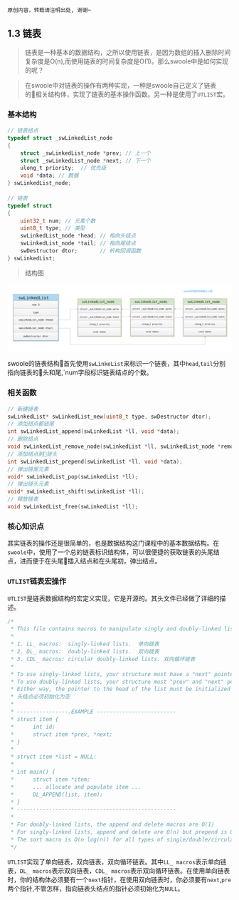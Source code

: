 ```
原创内容，转载请注明出处, 谢谢~
```

## 1.3 链表

> 链表是一种基本的数据结构，之所以使用链表，是因为数组的插入删除时间复杂度是O(n),而使用链表的时间复杂度是O(1)。那么swoole中是如何实现的呢？

> 在swoole中对链表的操作有两种实现，一种是swoole自己定义了链表的相关结构体，实现了链表的基本操作函数。另一种是使用了`UTLIST`宏。

### 基本结构

```c
// 链表结点
typedef struct _swLinkedList_node
{
    struct _swLinkedList_node *prev; // 上一个
    struct _swLinkedList_node *next; // 下一个
    ulong_t priority;  // 优先级
    void *data; // 数据
} swLinkedList_node;

// 链表
typedef struct
{
    uint32_t num; // 元素个数
    uint8_t type; // 类型
    swLinkedList_node *head; // 指向头结点
    swLinkedList_node *tail; // 指向尾结点
    swDestructor dtor;       // 析构回调函数
} swLinkedList;
```

> 结构图

![swString逻辑图](../img/01/swLinkedList.png "swLinkedList")

swoole的链表结构首先使用`swLinkeList`来标识一个链表，其中`head`,`tail`分别指向链表的头和尾,`num字段标识链表结点的个数。


### 相关函数

```c
// 新建链表
swLinkedList* swLinkedList_new(uint8_t type, swDestructor dtor);
// 添加结点都链尾
int swLinkedList_append(swLinkedList *ll, void *data);
// 删除结点
void swLinkedList_remove_node(swLinkedList *ll, swLinkedList_node *remove_node);
// 添加结点到链头
int swLinkedList_prepend(swLinkedList *ll, void *data);
// 弹出链尾元素
void* swLinkedList_pop(swLinkedList *ll);
// 弹出链头元素
void* swLinkedList_shift(swLinkedList *ll);
// 释放链表
void swLinkedList_free(swLinkedList *ll);
```

### 核心知识点

其实链表的操作还是很简单的，也是数据结构这门课程中的基本数据结构。在`swoole`中，使用了一个总的链表标识结构体，可以很便捷的获取链表的头尾结点，进而便于在头尾插入结点和在头尾初，弹出结点。


### `UTLIST`链表宏操作

`UTLIST`是链表数据结构的宏定义实现，它是开源的。其头文件已经做了详细的描述。

```c
/*
 * This file contains macros to manipulate singly and doubly-linked lists.
 * 
 * 1. LL_ macros:  singly-linked lists.  单向链表
 * 2. DL_ macros:  doubly-linked lists.  双向链表
 * 3. CDL_ macros: circular doubly-linked lists. 双向循环链表
 *
 * To use singly-linked lists, your structure must have a "next" pointer.
 * To use doubly-linked lists, your structure must "prev" and "next" pointers.
 * Either way, the pointer to the head of the list must be initialized to NULL.
 * 头结点必须初始化为空
 *
 * ----------------.EXAMPLE -------------------------
 * struct item {
 *      int id;
 *      struct item *prev, *next;
 * }
 *
 * struct item *list = NULL:
 *
 * int main() {
 *      struct item *item;
 *      ... allocate and populate item ...
 *      DL_APPEND(list, item);
 * }
 * --------------------------------------------------
 *
 * For doubly-linked lists, the append and delete macros are O(1)
 * For singly-linked lists, append and delete are O(n) but prepend is O(1)
 * The sort macro is O(n log(n)) for all types of single/double/circular lists.
 */
```

`UTLIST`实现了单向链表，双向链表，双向循环链表。其中`LL_ macros`表示单向链表，`DL_ macros`表示双向链表，`CDL_ macros`表示双向循环链表。在使用单向链表时，你的结构体必须要有一个`next`指针，在使用双向链表时，你必须要有`next`,`pre`两个指针,不管怎样，指向链表头结点的指针必须初始化为`NULL`。